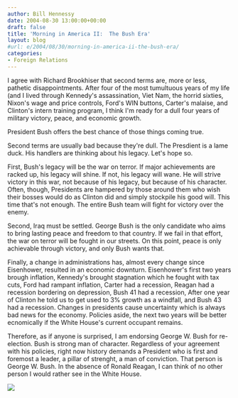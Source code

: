 ```yaml
---
author: Bill Hennessy
date: 2004-08-30 13:00:00+00:00
draft: false
title: 'Morning in America II:  The Bush Era'
layout: blog
#url: e/2004/08/30/morning-in-america-ii-the-bush-era/
categories:
- Foreign Relations
---
```


I agree with Richard Brookhiser that second terms are, more or less, pathetic disappointments. After four of the most tumultuous years of my life (and I lived through Kennedy's assassination, Viet Nam, the horrid sixties, Nixon's wage and price controls, Ford's WIN buttons, Carter's malaise, and Clinton's intern training program, I think I'm ready for a dull four years of military victory, peace, and economic growth. 




President Bush offers the best chance of those things coming true.




Second terms are usually bad because they're dull. The Presdient is a lame duck. His handlers are thinking about his legacy. Let's hope so.




First, Bush's legacy will be the war on terror. If major achievements are racked up, his legacy will shine. If not, his legacy will wane. He will strive victory in this war, not because of his legacy, but because of his character. Often, though, Presidents are hampered by those around them who wish their bosses would do as Clinton did and simply stockpile his good will. This time that's not enough. The entire Bush team will fight for victory over the enemy.




Second, Iraq must be settled. George Bush is the only candidate who aims to bring lasting peace and freedom to that country. If we fail in that effort, the war on terror will be fought in our streets. On this point, peace is only achievable through victory, and only Bush wants that.




Finally, a change in administrations has, almost every change since Eisenhower, resulted in an economic downturn. Eisenhower's first two years brough inflation, Kennedy's brought stagnation which he fought with tax cuts, Ford had rampant inflation, Carter had a recession, Reagan had a recession bordering on depression, Bush 41 had a recession, After one year of Clinton he told us to get used to 3% growth as a windfall, and Bush 43 had a recession. Changes in presidents cause uncertainty which is always bad news for the economy. Policies aside, the next two years will be better ecnomically if the White House's current occupant remains.




Therefore, as if anyone is surprised, I am endorsing George W. Bush for re-election. Bush is strong man of character. Regardless of your agreement with his policies, right now history demands a President who is first and foremost a leader, a pillar of strenght, a man of conviction. That person is George W. Bush. In the absence of Ronald Reagan, I can think of no other person I would rather see in the White House.

![](https://blog.billhennessy.com/aggbug.aspx?PostID=609)


